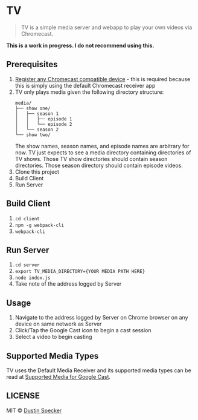 # TV

> TV is a simple media server and webapp to play your own videos via Chromecast.

**This is a work in progress. I do not recommend using this.**

## Prerequisites

1. [Register any Chromecast compatible device](https://developers.google.com/cast/docs/registration#devices) - this is required because this is simply using the default Chromecast receiver app
1. TV only plays media given the following directory structure:
    ```
    media/
    ├── show one/
    │   ├── season 1
    │   │   ├── episode 1
    │   │   └── episode 2
    │   └── season 2
    └── show two/
    ```
    The show names, season names, and episode names are arbitrary for now. TV just expects to see a media directory containing directories of TV shows. Those TV show directories should contain season directories. Those season directory should contain episode videos.
1. Clone this project
1. Build Client
1. Run Server

## Build Client

1. `cd client`
1. `npm -g webpack-cli`
1. `webpack-cli`

## Run Server

1. `cd server`
1. `export TV_MEDIA_DIRECTORY={YOUR MEDIA PATH HERE}`
1. `node index.js`
1. Take note of the address logged by Server

## Usage

1. Navigate to the address logged by Server on Chrome browser on any device on same network as Server
1. Click/Tap the Google Cast icon to begin a cast session
1. Select a video to begin casting

## Supported Media Types

TV uses the Default Media Receiver and its supported media types can be read at [Supported Media for Google Cast](https://developers.google.com/cast/docs/media#media_container_formats).

## LICENSE
MIT © [Dustin Specker](https://github.com/dustinspecker)
